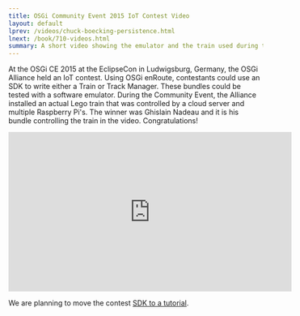 ```yaml
---
title: OSGi Community Event 2015 IoT Contest Video
layout: default
lprev: /videos/chuck-boecking-persistence.html
lnext: /book/710-videos.html
summary: A short video showing the emulator and the train used during the OSGi CE 2015 IoT Contest 
---
```


At the OSGi CE 2015 at the EclipseCon in Ludwigsburg, Germany, the OSGi Alliance held an IoT contest. Using OSGi enRoute, contestants could use an SDK to write either a Train or Track Manager. These bundles could be tested with a software emulator. During the Community Event, the Alliance installed an actual Lego train that was controlled by a cloud server and multiple Raspberry Pi's. The winner was Ghislain Nadeau and it is his bundle controlling the train in the video. Congratulations!

<iframe width="560" height="315" src="https://www.youtube.com/embed/rOR_j0ZIRQg" frameborder="0" allowfullscreen></iframe>

We are planning to move the contest [SDK to a tutorial][1].



[1]: /book/650-trains.html